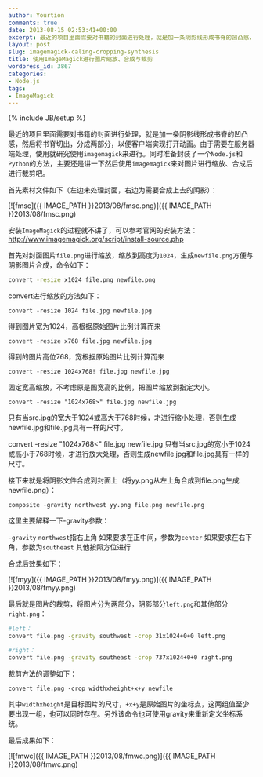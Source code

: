 ```yaml
---
author: Yourtion
comments: true
date: 2013-08-15 02:53:41+00:00
excerpt: 最近的项目里面需要对书籍的封面进行处理，就是加一条阴影线形成书脊的凹凸感，然后将书脊切出，分成两部分，以便客户端实现打开动画。由于需要在服务器端处理，使用就研究使用imagemagick来进行。同时准备封装了一个Node.js和Python的方法，主要还是讲一下然后使用imagemagick来对图片进行缩放、合成后进行裁剪吧。
layout: post
slug: imagemagick-caling-cropping-synthesis
title: 使用ImageMagick进行图片缩放、合成与裁剪
wordpress_id: 3867
categories:
- Node.js
tags:
- ImageMagick
---
```

{% include JB/setup %}

最近的项目里面需要对书籍的封面进行处理，就是加一条阴影线形成书脊的凹凸感，然后将书脊切出，分成两部分，以便客户端实现打开动画。由于需要在服务器端处理，使用就研究使用```imagemagick```来进行。同时准备封装了一个```Node.js```和```Python```的方法，主要还是讲一下然后使用```imagemagick```来对图片进行缩放、合成后进行裁剪吧。

首先素材文件如下（左边未处理封面，右边为需要合成上去的阴影）：

[![fmsc]({{ IMAGE_PATH }}2013/08/fmsc.png)]({{ IMAGE_PATH }}2013/08/fmsc.png)

安装```ImageMagick```的过程就不讲了，可以参考官网的安装方法：http://www.imagemagick.org/script/install-source.php

首先对封面图片```file.png```进行缩放，缩放到高度为```1024```，生成```newfile.png```方便与阴影图片合成，命令如下：

```bash
convert -resize x1024 file.png newfile.png
```

convert进行缩放的方法如下：


```convert -resize 1024 file.jpg newfile.jpg```

得到图片宽为1024，高根据原始图片比例计算而来

```convert -resize x768 file.jpg newfile.jpg```

得到的图片高位768，宽根据原始图片比例计算而来

```convert -resize 1024x768! file.jpg newfile.jpg```

固定宽高缩放，不考虑原是图宽高的比例，把图片缩放到指定大小。

```convert -resize "1024x768>" file.jpg newfile.jpg```

只有当src.jpg的宽大于1024或高大于768时候，才进行缩小处理，否则生成newfile.jpg和file.jpg具有一样的尺寸。

convert -resize "1024x768<" file.jpg newfile.jpg
只有当src.jpg的宽小于1024或高小于768时候，才进行放大处理，否则生成newfile.jpg和file.jpg具有一样的尺寸。</blockquote>


接下来就是将阴影文件合成到封面上（将yy.png从左上角合成到file.png生成newfile.png）：

```
composite -gravity northwest yy.png file.png newfile.png
```

这里主要解释一下-gravity参数：


```-gravity``` ```northwest```指右上角
如果要求在正中间，参数为```center```
如果要求在右下角，参数为```southeast```
其他按照方位进行


合成后效果如下：

[![fmyy]({{ IMAGE_PATH }}2013/08/fmyy.png)]({{ IMAGE_PATH }}2013/08/fmyy.png)

最后就是图片的裁剪，将图片分为两部分，阴影部分```left.png```和其他部分```right.png```：

```bash
#left：
convert file.png -gravity southwest -crop 31x1024+0+0 left.png

#right：
convert file.png -gravity southeast -crop 737x1024+0+0 right.png
```

裁剪方法的调整如下：

```convert file.png -crop widthxheight+x+y newfile```

其中```widthxheight```是目标图片的尺寸，```+x+y```是原始图片的坐标点，这两组值至少要出现一组，也可以同时存在。另外该命令也可使用gravity来重新定义坐标系统。


最后成果如下：

[![fmwc]({{ IMAGE_PATH }}2013/08/fmwc.png)]({{ IMAGE_PATH }}2013/08/fmwc.png)
